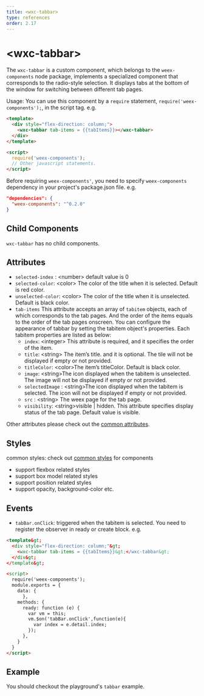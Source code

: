 ```yaml
---
title: <wxc-tabbar>
type: references
order: 2.17
---
```


# &lt;wxc-tabbar&gt;

The `wxc-tabbar` is a custom component, which belongs to the `weex-components` node package, implements a specialized component that corresponds to the radio-style selection. It displays tabs at the bottom of the window for switching between different tab pages.

Usage: You can use this component by a `require` statement, `require('weex-components');`, in the script tag. e.g.

```html
<template>
  <div style="flex-direction: column;">
    <wxc-tabbar tab-items = {{tabItems}}></wxc-tabbar>
  </div>
</template>

<script>
  require('weex-components');
  // Other javascript statements.
</script>
```

Before requiring `weex-components'`, you need to specify `weex-components` dependency in your project's package.json file. e.g.

```json
"dependencies": {
  "weex-components": "^0.2.0"
}
```

## Child Components

`wxc-tabbar` has no child components.


## Attributes

* `selected-index` : &lt;number&gt; default value is 0
* `selected-color`: &lt;color&gt; The color of the title when it is selected. Default is red color.
* `unselected-color`: &lt;color&gt; The color of the title when it is unselected. Default is black color.
* `tab-items` This attribute accepts an array of `tabitem` objects, each of which corresponds to the tab pages. And the order of the items equals to the order of the tab pages onscreen. You can configure the appearance of tabbar by setting the tabitem object's properties. Each tabitem properties are listed as below:
  * `index`: &lt;integer&gt; This attribute is required, and it specifies the order of the item.
  * `title`: &lt;string&gt; The item’s title. and it is optional. The tile will not be displayed if empty or not provided.
  * `titleColor`: &lt;color&gt;The item’s titleColor. Default is black color.
  * `image`: &lt;string&gt;The icon displayed when the tabitem is unselected. The image will not be displayed if empty or not provided.
  * `selectedImage` : &lt;string&gt;The icon displayed when the tabitem is selected. The icon will not be displayed if empty or not provided.
  * `src` : &lt;string&gt; The weex page for the tab page.
  * `visibility`: &lt;string&gt;visible | hidden. This attribute specifies display status of the tab page. Default value is visible.

Other attributes please check out the [common attributes](../common-attrs.html).

## Styles
common styles: check out [common styles](../common-style.html) for components

* support flexbox related styles
* support box model related styles
* support position related styles
* support opacity, background-color etc.

## Events
* `tabBar.onClick`: triggered when the tabitem is selected. You need to register the observer in ready or create block.
e.g.


```html
<template&gt;
  <div style="flex-direction: column;"&gt;
    <wxc-tabbar tab-items = {{tabItems}}&gt;</wxc-tabbar&gt;
  </div&gt;
</template&gt;

<script>
  require('weex-components');
  module.exports = {
    data: {
      },
    methods: {
      ready: function (e) {
        var vm = this;
        vm.$on('tabBar.onClick',function(e){
          var index = e.detail.index;
        });
      },
    }
  }
</script>
```

## Example
You should checkout the playground's `tabbar` example.
